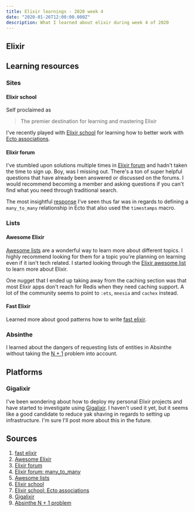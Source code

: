 ```yaml
---
title: Elixir learnings - 2020 week 4
date: "2020-01-26T12:00:00.000Z"
description: What I learned about elixir during week 4 of 2020
---
```


## Elixir

## Learning resources

### Sites

#### Elixir school

Self proclaimed as 

> The premier destination for learning and mastering Elixir

I've recently played with [Elixir school][elixir-school] for learning how to better work with [Ecto associations][ecto-associations].

<!-- Discuss the learning about `join_through` for default fields. -->

#### Elixir forum

I've stumbled upon solutions multiple times in [Elixir forum][elixir-forum] and hadn't taken the time to sign up. Boy, was I missing out. There's a ton of super helpful questions that have already been answered or discussed on the forums. I would recommend becoming a member and asking questions if you can't find what you need through traditional search.

The most insightful [response][elixir-forum-many-to-many] I've seen thus far was in regards to defining a `many_to_many` relationship in Ecto that also used the `timestamps` macro.

<!-- This lead me to better understand that ecto is setting defaults with the macros these aren't database triggers that are setting that. 
-->

### Lists

#### Awesome Elixir

[Awesome lists][awesome-lists] are a wonderful way to learn more about different topics. I highly recommend looking for them for a topic you're planning on learning even if it isn't tech related. I started looking through the [Elixir awesome list][awesome-elixir] to learn more about Elixir.

One nugget that I ended up taking away from the caching section was that most Elixir apps don't reach for Redis when they need caching support. A lot of the community seems to point to `:ets`, `mnesia` and `cachex` instead.

#### Fast Elixir

Learned more about good patterns how to write [fast elixir][fast].

### Absinthe

I learned about the dangers of requesting lists of entities in Absinthe without taking the [N + 1][absinthe-n+1] problem into account.

## Platforms

### Gigalixir

I've been wondering about how to deploy my personal Elixir projects and have started to investigate using [Gigalixir][gigalixir]. I haven't used it yet, but it seems like a good candidate to reduce yak shaving in regards to setting up infrastructure. I'm sure I'll post more about this in the future.

## Sources

[fast]: https://github.com/devonestes/fast-elixir
[awesome-elixir]: https://github.com/h4cc/awesome-elixir
[elixir-forum]: https://elixirforum.com/
[awesome-lists]: https://github.com/sindresorhus/awesome/blob/master/awesome.md
[elixir-school]: https://elixirschool.com/en/
[ecto-associations]: https://elixirschool.com/en/lessons/ecto/associations/
[elixir-forum-many-to-many]: https://elixirforum.com/t/ecto-many-to-many-timestamps/13791
[gigalixir]: https://gigalixir.com/
[absinthe-n+1]: https://hexdocs.pm/absinthe/ecto.html

1. [fast elixir][fast]
1. [Awesome Elixir][awesome-elixir]
1. [Elixir forum][elixir-forum]
1. [Elixir forum: many\_to\_many][elixir-forum-many-to-many]
1. [Awesome lists][awesome-lists]
1. [Elixir school][elixir-school]
1. [Elixir school: Ecto associations][ecto-associations]
1. [Gigalixir][gigalixir]
1. [Absinthe N + 1 problem][absinthe-n+1]

